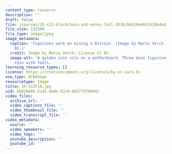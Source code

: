 ```yaml
---
content_type: resource
description: ''
draft: false
file: /courses/15-s12-blockchain-and-money-fall-2018/bb820e6651426bde62c060277dfbb042_15-S12F18.jpg
file_size: 132300
file_type: image/jpeg
image_metadata:
  caption: 'Figurines work on mining a Bitcoin. (Image by Marco Verch. License: CC
    BY.)'
  credit: Image by Marco Verch. License CC BY.
  image-alt: 'A golden coin sits on a motherboard. Three mini figurines surround the
    coin with tools. '
learning_resource_types: []
license: https://creativecommons.org/licenses/by-nc-sa/4.0/
ocw_type: OCWImage
resourcetype: Image
title: 15-S12F18.jpg
uid: bb820e66-5142-6bde-62c0-60277dfbb042
video_files:
  archive_url: ''
  video_captions_file: ''
  video_thumbnail_file: ''
  video_transcript_file: ''
video_metadata:
  source: ''
  video_speakers: ''
  video_tags: ''
  youtube_description: ''
  youtube_id: ''
---
```

